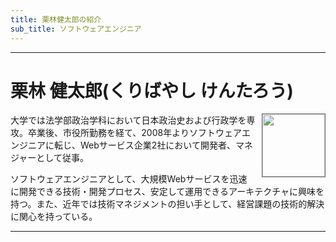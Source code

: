 ```yaml
---
title: 栗林健太郎の紹介
sub_title: ソフトウェアエンジニア
---
```


----

# 栗林 健太郎(くりばやし けんたろう)

<div style="float:right; margin-left: 10px">
  <img src="http://pbs.twimg.com/profile_images/606295971656429568/UCf20-sO.jpg" width="100px" height="100px" style="border: solid 1px #666" />
</div>

大学では法学部政治学科において日本政治史および行政学を専攻。卒業後、市役所勤務を経て、2008年よりソフトウェアエンジニアに転じ、Webサービス企業2社において開発者、マネジャーとして従事。

ソフトウェアエンジニアとして、大規模Webサービスを迅速に開発できる技術・開発プロセス、安定して運用できるアーキテクチャに興味を持つ。また、近年では技術マネジメントの担い手として、経営課題の技術的解決に関心を持っている。

----
